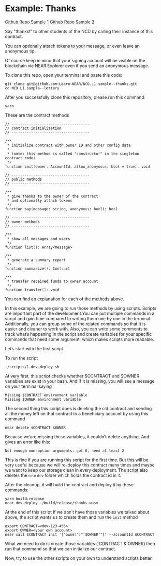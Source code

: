 # Example: Thanks

[Github Repo Sample 1](https://github.com/Learn-NEAR/NCD.L1.sample--thanks)
[Github Repo Sample 2](https://github.com/Learn-NEAR/NCD.L1.sample--thanks/tree/main/scripts)

Say "thanks!" to other students of the NCD by calling their instance of this contract.

You can optionally attach tokens to your message, or even leave an anonymous tip.

Of course keep in mind that your signing account will be visible on the blockchain via NEAR Explorer even if you send an anonymous message.

To clone this repo, open your terminal and paste this code:
```
git clone git@github.com:Learn-NEAR/NCD.L1.sample--thanks.git
cd NCD.L1.sample--lottery
```
After you successfully clone this repository, please run this command:

```
yarn
```
These are the contract methods

```
// ------------------------------------
// contract initialization
// ------------------------------------

/**
 * initialize contract with owner ID and other config data
 *
 * (note: this method is called "constructor" in the singleton contract code)
 */
function init(owner: AccountId, allow_anonymous: bool = true): void

// ------------------------------------
// public methods
// ------------------------------------

/**
 * give thanks to the owner of the contract
 * and optionally attach tokens
 */
function say(message: string, anonymous: bool): bool

// ------------------------------------
// owner methods
// ------------------------------------

/**
 * show all messages and users
 */
function list(): Array<Message>

/**
 * generate a summary report
 */
function summarize(): Contract

/**
 * transfer received funds to owner account
 */
function transfer(): void
```
You can find an explanation for each of the methods above.

In this example, we are going to run those methods by using scripts. Scripts are important part of the development.You can put multiple commands in a script and gain time compared to writing them one by one in the terminal. Additionally, you can group some of the related commands so that it is easier and cleaner to work with. Also, you can write some comments to track what’s happening in the script and create variables for your specific commands that need some argument, which makes scripts more readable. 

Let’s start with the first script

To run the script
```
./scripts/1.dev-deploy.sh
```
At very first, this script checks whether $CONTRACT and $OWNER variables are exist in your bash. And If it is missing, you will see a message on your terminal saying

```
Missing $CONTRACT environment variable
Missing $OWNER environment variable
```
The second thing this script does is deleting the old contract and sending all the money left on that contract to a beneficiary account by using this command

```
near delete $CONTRACT $OWNER
```

Because we’are missing those variables, it couldn’t delete anything. And gives an error like this:

```
Not enough non-option arguments: got 0, need at least 2
```
This is fine if you are running this script for the first time. But this will be very useful because we will re-deploy this contract many times and maybe we want to keep our storage clean in every deployment. The script also deletes the ``neardev`` folder which holds the contract id in it. 

After the cleanup, it will build the contract and deploy it by these commands:
```
yarn build:release
near dev-deploy ./build/release/thanks.wasm
```
At the end of this script If we don’t have those variables we talked about above, the script wants us to create them and run the ``init`` method

```
export CONTRACT=<dev-123-456>
export OWNER=<your own account>
near call $CONTRACT init '{"owner":"'$OWNER'"}' --accountId $CONTRACT
```
What we need to do is create those variables ( CONTRACT & OWNER) then run that command so that we can initialize our contract.

Now, try to use the other scripts on your own to understand scripts better. 




